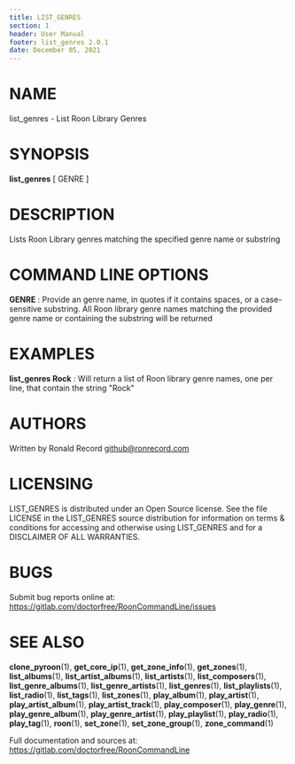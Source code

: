 ```yaml
---
title: LIST_GENRES
section: 1
header: User Manual
footer: list_genres 2.0.1
date: December 05, 2021
---
```

# NAME
list_genres - List Roon Library Genres

# SYNOPSIS
**list_genres** [ GENRE ]

# DESCRIPTION
Lists Roon Library genres matching the specified genre name or substring

# COMMAND LINE OPTIONS
**GENRE**
: Provide an genre name, in quotes if it contains spaces, or a case-sensitive substring. All Roon library genre names matching the provided genre name or containing the substring will be returned

# EXAMPLES
**list_genres Rock**
: Will return a list of Roon library genre names, one per line, that contain the string "Rock"

# AUTHORS
Written by Ronald Record github@ronrecord.com

# LICENSING
LIST_GENRES is distributed under an Open Source license.
See the file LICENSE in the LIST_GENRES source distribution
for information on terms &amp; conditions for accessing and
otherwise using LIST_GENRES and for a DISCLAIMER OF ALL WARRANTIES.

# BUGS
Submit bug reports online at: https://gitlab.com/doctorfree/RoonCommandLine/issues

# SEE ALSO
**clone_pyroon**(1), **get_core_ip**(1), **get_zone_info**(1), **get_zones**(1), **list_albums**(1), **list_artist_albums**(1), **list_artists**(1), **list_composers**(1), **list_genre_albums**(1), **list_genre_artists**(1), **list_genres**(1), **list_playlists**(1), **list_radio**(1), **list_tags**(1), **list_zones**(1), **play_album**(1), **play_artist**(1), **play_artist_album**(1), **play_artist_track**(1), **play_composer**(1), **play_genre**(1), **play_genre_album**(1), **play_genre_artist**(1), **play_playlist**(1), **play_radio**(1), **play_tag**(1), **roon**(1), **set_zone**(1), **set_zone_group**(1), **zone_command**(1)

Full documentation and sources at: https://gitlab.com/doctorfree/RoonCommandLine

